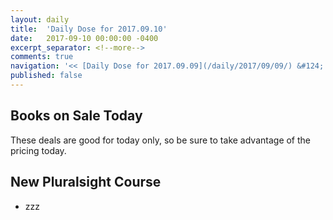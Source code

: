 ```yaml
---
layout: daily
title:  'Daily Dose for 2017.09.10'
date:   2017-09-10 00:00:00 -0400
excerpt_separator: <!--more-->
comments: true
navigation: '<< [Daily Dose for 2017.09.09](/daily/2017/09/09/) &#124; [Sep 2017](/daily/2017/09/) &#124; [2017](/daily/2017/) &#124; [Daily Dose for 2017.09.11](/daily/2017/09/11/) >>'
published: false
---
```

## Books on Sale Today ##
These deals are good for today only, so be sure to take advantage of the pricing today.

## New Pluralsight Course ## 
* zzz
